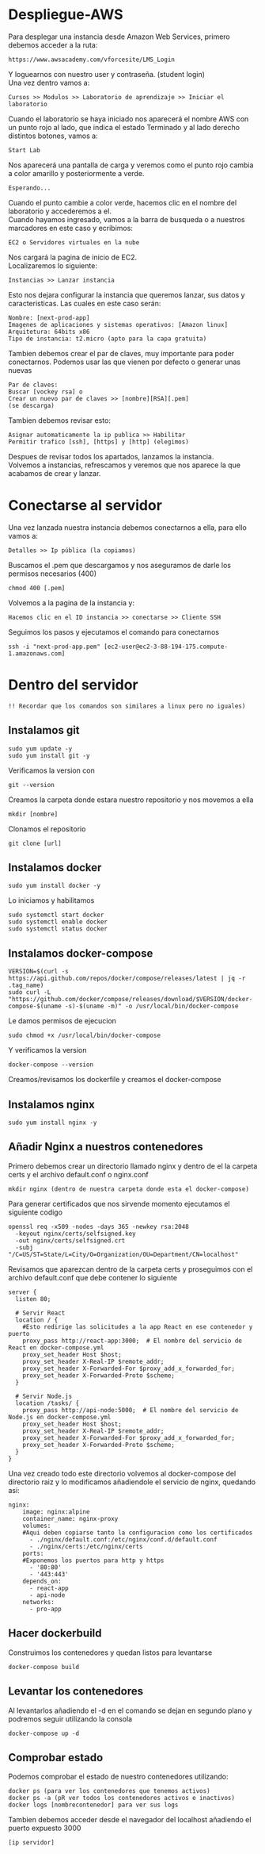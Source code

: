 # Despliegue-AWS

Para desplegar una instancia desde Amazon Web Services, primero debemos acceder a la ruta:  
```
https://www.awsacademy.com/vforcesite/LMS_Login  
```
Y loguearnos con nuestro user y contraseña. (student login)  
Una vez dentro vamos a:  
```
Cursos >> Modulos >> Laboratorio de aprendizaje >> Iniciar el laboratorio  
```
Cuando el laboratorio se haya iniciado nos aparecerá el nombre AWS con un punto rojo al lado, que indica el estado Terminado y al lado derecho distintos botones, vamos a:  
```
Start Lab  
```
Nos aparecerá una pantalla de carga y veremos como el punto rojo cambia a color amarillo y posteriormente a verde.  
```
Esperando...  
```
Cuando el punto cambie a color verde, hacemos clic en el nombre del laboratorio y accederemos a el.  
Cuando hayamos ingresado, vamos a la barra de busqueda o a nuestros marcadores en este caso y ecribimos:  
```
EC2 o Servidores virtuales en la nube  
```
Nos cargará la pagina de inicio de EC2.  
Localizaremos lo siguiente:  
```
Instancias >> Lanzar instancia  
```
Esto nos dejara configurar la instancia que queremos lanzar, sus datos y caracteristicas. Las cuales en este caso serán:  
```
Nombre: [next-prod-app]  
Imagenes de aplicaciones y sistemas operativos: [Amazon linux]  
Arquitetura: 64bits x86  
Tipo de instancia: t2.micro (apto para la capa gratuita)  
```
Tambien debemos crear el par de claves, muy importante para poder conectarnos. Podemos usar las que vienen por defecto o generar unas nuevas  
```
Par de claves:  
Buscar [vockey rsa] o  
Crear un nuevo par de claves >> [nombre][RSA][.pem]  
(se descarga)  
```
Tambien debemos revisar esto:  
```
Asignar automaticamente la ip publica >> Habilitar  
Permitir trafico [ssh], [https] y [http] (elegimos)  
```
Despues de revisar todos los apartados, lanzamos la instancia.  
Volvemos a instancias, refrescamos y veremos que nos aparece la que acabamos de crear y lanzar.  

# Conectarse al servidor  
Una vez lanzada nuestra instancia debemos conectarnos a ella, para ello vamos a:  
```
Detalles >> Ip pública (la copiamos)  
```
Buscamos el .pem que descargamos y nos aseguramos de darle los permisos necesarios (400)  
```
chmod 400 [.pem]  
```
Volvemos a la pagina de la instancia y:  
```
Hacemos clic en el ID instancia >> conectarse >> Cliente SSH  
```
Seguimos los pasos y ejecutamos el comando para conectarnos  
```
ssh -i "next-prod-app.pem" [ec2-user@ec2-3-88-194-175.compute-1.amazonaws.com]  
```

# Dentro del servidor  
```
!! Recordar que los comandos son similares a linux pero no iguales)  
```
## Instalamos git  
```
sudo yum update -y  
sudo yum install git -y  
```
Verificamos la version con  
```
git --version  
```
Creamos la carpeta donde estara nuestro repositorio y nos movemos a ella  
```
mkdir [nombre]  
```
Clonamos el repositorio  
```
git clone [url]  
```
## Instalamos docker  
```
sudo yum install docker -y  
```
Lo iniciamos y habilitamos  
```
sudo systemctl start docker  
sudo systemctl enable docker  
sudo systemctl status docker  
```
## Instalamos docker-compose  
```
VERSION=$(curl -s https://api.github.com/repos/docker/compose/releases/latest | jq -r .tag_name)  
sudo curl -L "https://github.com/docker/compose/releases/download/$VERSION/docker-compose-$(uname -s)-$(uname -m)" -o /usr/local/bin/docker-compose  
```
Le damos permisos de ejecucion  
```
sudo chmod +x /usr/local/bin/docker-compose  
```
Y verificamos la version  
```
docker-compose --version  
```
Creamos/revisamos los dockerfile y creamos el docker-compose  
## Instalamos nginx  
```
sudo yum install nginx -y  
```
## Añadir Nginx a nuestros contenedores  
Primero debemos crear un directorio llamado nginx y dentro de el la carpeta certs y el archivo default.conf o nginx.conf  
```
mkdir nginx (dentro de nuestra carpeta donde esta el docker-compose)  
```
Para generar certificados que nos sirvende momento ejecutamos el siguiente codigo  
```
openssl req -x509 -nodes -days 365 -newkey rsa:2048  
  -keyout nginx/certs/selfsigned.key  
  -out nginx/certs/selfsigned.crt  
  -subj "/C=US/ST=State/L=City/O=Organization/OU=Department/CN=localhost"  
```
Revisamos que aparezcan dentro de la carpeta certs y proseguimos con el archivo default.conf que debe contener lo siguiente  
```
server {  
  listen 80;  

  # Servir React  
  location / {  
    #Esto redirige las solicitudes a la app React en ese contenedor y puerto  
    proxy_pass http://react-app:3000;  # El nombre del servicio de React en docker-compose.yml  
    proxy_set_header Host $host;  
    proxy_set_header X-Real-IP $remote_addr;  
    proxy_set_header X-Forwarded-For $proxy_add_x_forwarded_for;  
    proxy_set_header X-Forwarded-Proto $scheme;  
  }  

  # Servir Node.js   
  location /tasks/ {  
    proxy_pass http://api-node:5000;  # El nombre del servicio de Node.js en docker-compose.yml  
    proxy_set_header Host $host;  
    proxy_set_header X-Real-IP $remote_addr;  
    proxy_set_header X-Forwarded-For $proxy_add_x_forwarded_for;  
    proxy_set_header X-Forwarded-Proto $scheme;  
  }  
}  
```
Una vez creado todo este directorio volvemos al docker-compose del directorio raiz y lo modificamos añadiendole el servicio de nginx, quedando asi:  
```
nginx:  
    image: nginx:alpine  
    container_name: nginx-proxy  
    volumes:  
    #Aqui deben copiarse tanto la configuracion como los certificados  
      - ./nginx/default.conf:/etc/nginx/conf.d/default.conf  
      - ./nginx/certs:/etc/nginx/certs  
    ports:  
    #Exponemos los puertos para http y https  
      - '80:80'  
      - '443:443'  
    depends_on:  
      - react-app  
      - api-node  
    networks:  
      - pro-app  
```
## Hacer dockerbuild  
Construimos los contenedores y quedan listos para levantarse  
```
docker-compose build  
```
## Levantar los contenedores  
Al levantarlos añadiendo el -d en el comando se dejan en segundo plano y podremos seguir utilizando la consola  
```
docker-compose up -d  
```
## Comprobar estado  
Podemos comprobar el estado de nuestro contenedores utilizando:  
```
docker ps (para ver los contenedores que tenemos activos)  
docker ps -a (pR ver todos los contenedores activos e inactivos)  
docker logs [nombrecontenedor] para ver sus logs  
```
Tambien debemos acceder desde el navegador del localhost añadiendo el puerto expuesto 3000  
```
[ip servidor]  
```
